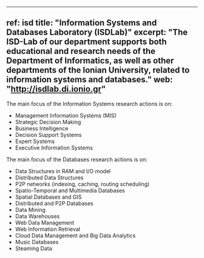 
---
ref: isd
title: "Information Systems and Databases Laboratory (ISDLab)"
excerpt: "The ISD-Lab of our department supports both educational and research needs of the Department of Informatics, as well as other departments of the Ionian University, related to information systems and databases."
web: "http://isdlab.di.ionio.gr"
---

The main focus of the Information Systems research actions is on:

- Management Information Systems (MIS)
- Strategic Decision Making
- Business Intelligence
- Decision Support Systems
- Expert Systems
- Executive Information Systems
 

The main focus of the Databases research actions is on:

- Data Structures in RAM and I/O model
- Distributed Data Structures
- P2P networks (indexing, caching, routing scheduling)
- Spatio-Temporal and Multimedia Databases
- Spatial Databases and GIS
- Distributed and P2P Databases
- Data Mining
- Data Warehouses
- Web Data Management
- Web Information Retrieval
- Cloud Data Management and Big Data Analytics
- Music Databases
- Steaming Data
